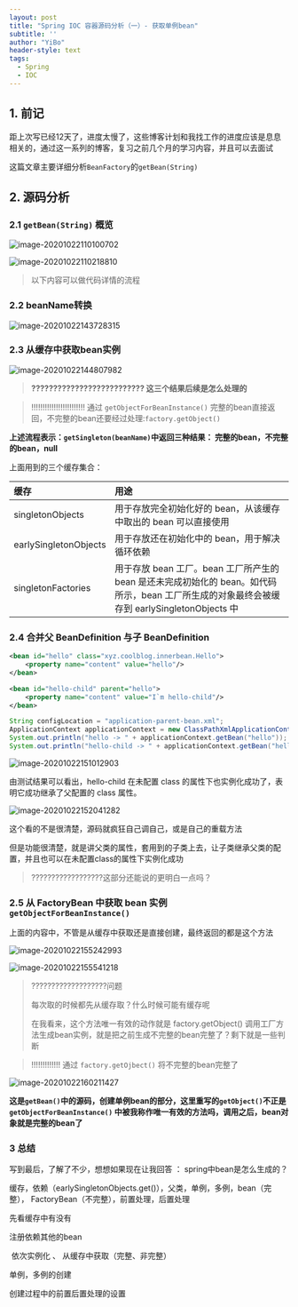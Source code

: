 ```yaml
---
layout: post
title: "Spring IOC 容器源码分析（一）- 获取单例bean"
subtitle: ''
author: "YiBo"
header-style: text
tags:
  - Spring
  - IOC
---
```


## 1. 前记

距上次写已经12天了，进度太慢了，这些博客计划和我找工作的进度应该是息息相关的，通过这一系列的博客，复习之前几个月的学习内容，并且可以去面试

这篇文章主要详细分析`BeanFactory`的`getBean(String)`


## 2. 源码分析

### 2.1 `getBean(String)` 概览


![image-20201022110100702](/img/in-post/2020-10/image-20201022110100702.png)

![image-20201022110218810](/img/in-post/2020-10/image-20201022110218810.png)



> 以下内容可以做代码详情的流程

### 2.2 beanName转换

![image-20201022143728315](/img/in-post/2020-10/image-20201022143728315.png)

### 2.3 从缓存中获取bean实例

![image-20201022144807982](/img/in-post/2020-10/image-20201022144807982.png)

> **?????????????????????????? 这三个结果后续是怎么处理的**

> !!!!!!!!!!!!!!!!!!!!!!!! 通过 `getObjectForBeanInstance()` 完整的bean直接返回，不完整的bean还要经过处理:`factory.getObject()`

**上述流程表示：`getSingleton(beanName)`中返回三种结果： 完整的bean，不完整的bean，null**

上面用到的三个缓存集合：

| 缓存                  | 用途                                                         |
| :-------------------- | :----------------------------------------------------------- |
| singletonObjects      | 用于存放完全初始化好的 bean，从该缓存中取出的 bean 可以直接使用 |
| earlySingletonObjects | 用于存放还在初始化中的 bean，用于解决循环依赖                |
| singletonFactories    | 用于存放 bean 工厂。bean 工厂所产生的 bean 是还未完成初始化的 bean。如代码所示，bean 工厂所生成的对象最终会被缓存到 earlySingletonObjects 中 |

### 2.4 合并父 BeanDefinition 与子 BeanDefinition

```xml
<bean id="hello" class="xyz.coolblog.innerbean.Hello">
    <property name="content" value="hello"/>
</bean>

<bean id="hello-child" parent="hello">
    <property name="content" value="I`m hello-child"/>
</bean>
```

```java
String configLocation = "application-parent-bean.xml";
ApplicationContext applicationContext = new ClassPathXmlApplicationContext(configLocation);
System.out.println("hello -> " + applicationContext.getBean("hello"));
System.out.println("hello-child -> " + applicationContext.getBean("hello-child"));
```

![image-20201022151012903](/img/in-post/2020-10/image-20201022151012903.png)

由测试结果可以看出，hello-child 在未配置 class 的属性下也实例化成功了，表明它成功继承了父配置的 class 属性。



![image-20201022152041282](/img/in-post/2020-10/image-20201022152041282.png)

这个看的不是很清楚，源码就疯狂自己调自己，或是自己的重载方法

但是功能很清楚，就是讲父类的属性，套用到的子类上去，让子类继承父类的配置，并且也可以在未配置class的属性下实例化成功

> ??????????????????这部分还能说的更明白一点吗？



### 2.5 从 FactoryBean 中获取 bean 实例 `getObjectForBeanInstance()`

上面的内容中，不管是从缓存中获取还是直接创建，最终返回的都是这个方法

![image-20201022155242993](/img/in-post/2020-10/image-20201022155242993.png)

![image-20201022155541218](/img/in-post/2020-10/image-20201022155541218.png)

> ???????????????????问题
>
> 每次取的时候都先从缓存取？什么时候可能有缓存呢
>
> 在我看来，这个方法唯一有效的动作就是 factory.getObject() 调用工厂方法生成bean实例，就是把之前生成不完整的bean完整了？剩下就是一些判断

> !!!!!!!!!!!!! 通过 `factory.getOjbect()` 将不完整的bean完整了

![image-20201022160211427](/img/in-post/2020-10/image-20201022160211427.png)



**这是`getBean()`中的源码，创建单例bean的部分，这里重写的`getObject()`不正是`getObjectForBeanInstance()` 中被我称作唯一有效的方法吗，调用之后，bean对象就是完整的bean了**



### 3 总结

写到最后，了解了不少，想想如果现在让我回答 ： spring中bean是怎么生成的？

缓存，依赖（earlySingletonObjects.get()），父类，单例，多例，bean（完整）， FactoryBean（不完整），前置处理，后置处理



先看缓存中有没有

注册依赖其他的bean

​   依次实例化 、 从缓存中获取（完整、非完整）

单例，多例的创建

创建过程中的前置后置处理的设置

​   